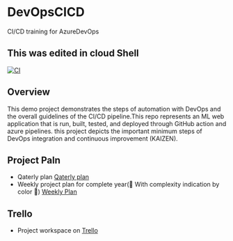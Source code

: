 # DevOpsCICD
CI/CD training for AzureDevOps 
## This was edited in cloud Shell

[![CI](https://github.com/mahfuzmr/DevOpsCICD/actions/workflows/main.yml/badge.svg)](https://github.com/mahfuzmr/DevOpsCICD/actions/workflows/main.yml)


## Overview

This demo project demonstrates the steps of automation with DevOps and the overall guidelines of the CI/CD pipeline.This repo represents an ML web application that is run, built, tested, and deployed through GitHub action and azure pipelines. this project depicts the important minimum steps of DevOps integration and continuous improvement (KAIZEN).

## Project Paln 
* Qaterly plan [Qaterly plan](https://docs.google.com/spreadsheets/d/1Bn9ZQgle6v80NKEdfrtuNLnAG6NSBL9CRmgfJ8xCKZw/edit#gid=213763889)
* Weekly project plan for complete year(:anger: With complexity indication by color :anger:) [Weekly Plan](https://docs.google.com/spreadsheets/d/1Bn9ZQgle6v80NKEdfrtuNLnAG6NSBL9CRmgfJ8xCKZw/edit#gid=1348135932)

## Trello 
* Project workspace on [Trello](https://trello.com/invite/b/kwXF8kaZ/04fdfb33a716cb77f0a5cba7c01f9e32/devopscicd)



